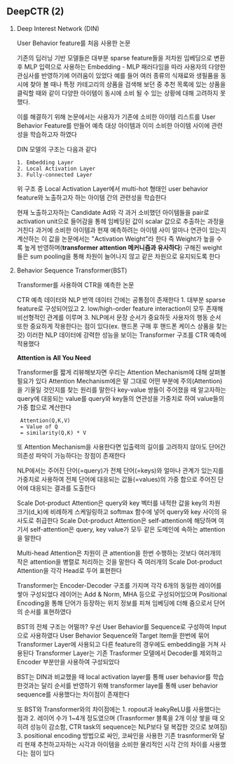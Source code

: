 ## DeepCTR (2)

1. Deep Interest Network (DIN)
    
    User Behavior feature를 처음 사용한 논문
    
    기존의 딥러닝 기반 모델들은 대부분 sparse feature들을 저차원 임베딩으로 변환 후 MLP 입력으로 사용하는 Embedding - MLP 패러다임을 따라 사용자의 다양한 관심사를 반영하기에 어려움이 있었다 예를 들어 여러 종류의 식재료와 생필품을 동시에 찾아 볼 때나 특정 카테고리의 상품을 검색해 보던 중 추천 목록에 있는 상품을 클릭할 때와 같이 다양한 아이템이 동시에 소비 될 수 있는 상황에 대해 고려하지 못했다.

    이를 해결하기 위해 논문에서는 사용자가 기존에 소비한 아이템 리스트를 User Behavior Feature를 만들어 예측 대상 아이템과 이미 소비한 아이템 사이에 관련성을 학습하고자 하였다

    DIN 모델의 구조는 다음과 같다

       1. Embedding Layer 
       2. Local Activation Layer
       3. Fully-connected Layer 
    
    위 구조 중 Local Activation Layer에서 multi-hot 형태인 user behavior feature와 노출하고자 하는 아이템 간의 관련성을 학습한다

    현재 노출하고자하는 Candidate Ad와 각 과거 소비했던 아이템들을 pair로 activation unit으로 들어감을 통헤 임베딩된 값이 scalar 값으로 추출하는 과정을 거친다 과거에 소비한 아이템과 현재 예측하려는 아이템 사이 얼마나 연관이 있는지 계산하는 이 값을 논문에서는 "Activation Weight"라 한다 즉 Weight가 높을 수록 높게 반영하며(**transformer attention 메커니즘과 유사하다**) 구해진 weight들은 sum pooling을 통해 차원이 늘어나지 않고 같은 차원으로 유지되도록 한다

2. Behavior Sequence Transformer(BST)

    Transformer를 사용하여 CTR을 예측한 논문

    CTR 예측 데이터와 NLP 번역 데이터 간에는 공통점이 존재한다 1. 대부분 sparse feature로 구성되어있고 2. low/high-order feature interaction이 모두 존재해 비선형적인 관계를 이루며 3. NLP에서 문장 순서가 중요하듯 사용자의 행동 순서 또한 중요하게 작용한다는 점이 있다(ex. 핸드폰 구매 후 핸드폰 케이스 상품을 찾는 것) 이러한 NLP 데이터에 강력한 성능을 보이는 Transformer 구조를 CTR 예측에 적용했다

    **Attention is All You Need**
    
    Transformer를 짧게 리뷰해보자면 우리는 Attention Mechanism에 대해 살펴볼 필요가 있다 Attention Mechanism에은 말 그대로 어떤 부분에 주의(Attention)을 기울일 것인지를 찾는 원리를 말한다 key-value 쌍들이 주어졌을 때 알고자하는 query에 대응되는 value를 query와 key들의 연관성을 가중치로 하여 value들의 가중 합으로 계산한다

        Attention(Q,K,V) 
        = Value of Q
        = similarity(Q,K) * V
    
    또 Attention Mechanism을 사용한다면 입출력의 길이를 고려하지 않아도 단어간 의존성 파악이 가능하다는 장점이 존재한다

    NLP에서는 주어진 단어(=query)가 전체 단어(=keys)와 얼마나 관계가 있는지를 가중치로 사용하여 전체 단어에 대응되는 값들(=values)의 가중 합으로 주어진 단어에 대응되는 결과를 도출한다

    Scale Dot-product Attention은 query와 key 벡터를 내적한 값을 key의 차원 크기(d_k)에 비례하게 스케일링하고 softmax 함수에 넣어 query와 key 사이의 유사도로 취급한다 Scale Dot-product Attention은 self-attention에 해당하며 여기서 self-attention은 query, key value가 모두 같은 도메인에 속하는 attention을 말한다

    Multi-head Attention은 차원이 큰 attention을 한번 수행하는 것보다 여러개의 작은 attention을 병렬로 처리하는 것을 말한다 즉 여러개의 Scale Dot-product Attention을 각각 Head로 두어 표현한다

    Transformer는 Encoder-Decoder 구조를 가지며 각각 6개의 동일한 레이어를 쌓아 구성되었다 레이어는 Add & Norm, MHA 등으로 구성되어있으며 Positional Encoding을 통해 단어가 등장하는 위치 정보를 피쳐 임베딩에 더해 줌으로서 단어의 순서를 표현하였다
    
    BST의 전체 구조는 어떨까? 우선 User Behavior를 Sequence로 구성하여 Input으로 사용하였다 User Behavior Sequence와 Target Item을 한번에 묶어 Transformer Layer에 사용되고 다른 feature의 경우에도 embedding을 거쳐 사용된다 Transformer Layer는 기존 Trasformer 모델에서 Decoder를 제외하고 Encoder 부분만을 사용하여 구성되었다

    BST는 DIN과 비교했을 때 local activation layer를 통해 user behavior를 학습한것과는 달리 순서를 반영하기 위해 transformer laye를 통해 user behavior sequence를 사용했다는 차이점이 존재한다

    또 BST와 Transformer와의 차이점에는 1. ropout과 leakyReLU를 사용했다는 점과 2. 레이어 수가 1~4개 정도였으며 (Trasnformer 블록을 2개 이상 쌓을 때 오히려 성능이 감소함, CTR task의 sequence는 NLP보다 덜 복잡한 것으로 보여짐) 3. positional encoding 방법으로 싸인, 코싸인을 사용한 기존 trasnformer와 달리 현재 추천하고자하는 시각과 아이템을 소비한 물리적인 시각 간의 차이를 사용했다는 점이 있다
